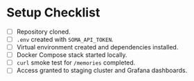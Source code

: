 # Setup Checklist

- [ ] Repository cloned.
- [ ] `.env` created with `SOMA_API_TOKEN`.
- [ ] Virtual environment created and dependencies installed.
- [ ] Docker Compose stack started locally.
- [ ] `curl` smoke test for `/memories` completed.
- [ ] Access granted to staging cluster and Grafana dashboards.
